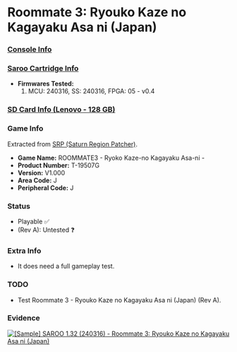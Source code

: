 # Roommate 3: Ryouko Kaze no Kagayaku Asa ni (Japan)

### [Console Info](../../../../../Info/Consoles/VA13/README.md)

### [Saroo Cartridge Info](../../../../../Info/Cartridges/RetroGameParadiseStore/1.32F/README.md)

- <b>Firmwares Tested:</b>
  1. MCU: 240316, SS: 240316, FPGA: 05 - v0.4

### [SD Card Info (Lenovo - 128 GB)](../../../../../Info/SdCards/Lenovo/128GB/fat32/README.md)

### Game Info

Extracted from [SRP (Saturn Region Patcher)](https://segaxtreme.net/resources/saturn-region-patcher.81/download).

- <b>Game Name:</b> ROOMMATE3 - Ryoko Kaze-no Kagayaku Asa-ni -
- <b>Product Number:</b> T-19507G
- <b>Version:</b> V1.000
- <b>Area Code:</b> J
- <b>Peripheral Code:</b> J

### Status

- Playable :white_check_mark:
- (Rev A): Untested :question:

### Extra Info

- It does need a full gameplay test.

### TODO

- Test Roommate 3 - Ryouko Kaze no Kagayaku Asa ni (Japan) (Rev A).

### Evidence

[![[Sample] SAROO 1.32 (240316) - Roommate 3: Ryouko Kaze no Kagayaku Asa ni (Japan)](https://img.youtube.com/vi/gZu36eGtl18/0.jpg)](https://www.youtube.com/watch?v=gZu36eGtl18)
